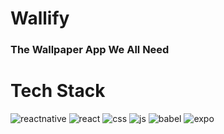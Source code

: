 <h1> Wallify </h1>
<h3> The Wallpaper App We All Need </h3>



# Tech Stack

![reactnative](https://img.shields.io/badge/Reactnative-302020?style=for-the-badge&logo=bootstrap&logoColor=FFFFFF)
![react](https://img.shields.io/badge/React-E34F26?style=for-the-badge&logo=html5&logoColor=white)
![css](https://img.shields.io/badge/CSS3-1572B6?style=for-the-badge&logo=css3&logoColor=white)
![js](https://img.shields.io/badge/JavaScript-323330?style=for-the-badge&logo=javascript&logoColor=F7DF1E)
![babel](https://img.shields.io/badge/Babel-808?style=for-the-badge&logo=jquery&logoColor=FFFFFF)
![expo](https://img.shields.io/badge/Expo-905050?style=for-the-badge&logo=ajax&logoColor=FFFFFF)








